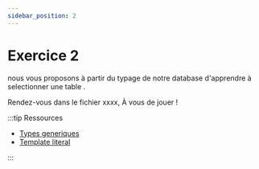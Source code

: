 ```yaml
---
sidebar_position: 2
---
```


# Exercice 2

nous vous proposons à partir du typage de notre database d'apprendre à selectionner une table
.

Rendez-vous dans le fichier xxxx, À vous de jouer !

:::tip Ressources

- [Types generiques](../typescript/generic.md)
- [Template literal](../typescript/template_literal.md)

:::

